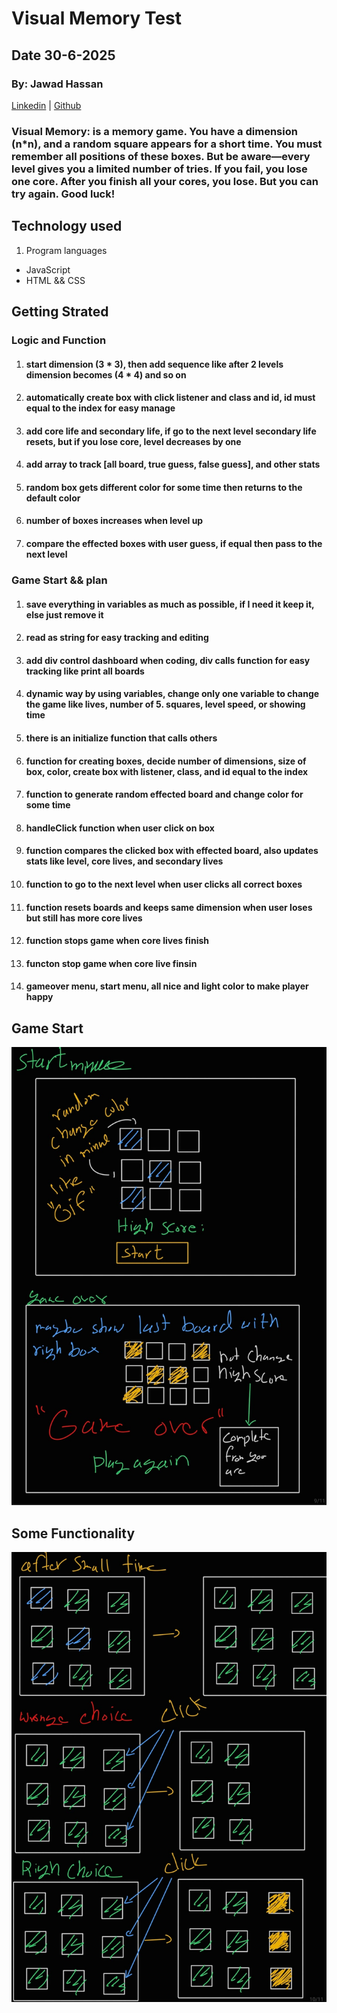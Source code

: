 # Visual Memory Test
## Date 30-6-2025

### By: Jawad Hassan
[Linkedin](#) | [Github](#) 

### Visual Memory: is a memory game. You have a dimension (n*n), and a random square appears for a short time. You must remember all positions of these boxes. But be aware—every level gives you a limited number of tries. If you fail, you lose one core. After you finish all your cores, you lose. But you can try again. Good luck!


## Technology used
1. Program languages
  * JavaScript
  * HTML && CSS


## Getting Strated

### Logic and Function

1. #### start dimension (3 * 3), then add sequence like after 2 levels dimension becomes (4 * 4) and so on
2. #### automatically create box with click listener and class and id, id must equal to the index for easy manage
3. #### add core life and secondary life, if go to the next level secondary life resets, but if you lose core, level decreases by one
4. #### add array to track [all board, true guess, false guess], and other stats
5. #### random box gets different color for some time then returns to the default color
6. #### number of boxes increases when level up
7. #### compare the effected boxes with user guess, if equal then pass to the next level


### Game Start && plan


1. #### save everything in variables as much as possible, if I need it keep it, else just remove it
2. #### read as string for easy tracking and editing
3. #### add div control dashboard when coding, div calls function for easy tracking like print all boards
4. #### dynamic way by using variables, change only one variable to change the game like lives, number of 5. squares, level speed, or showing time
6. #### there is an initialize function that calls others
7. #### function for creating boxes, decide number of dimensions, size of box, color, create box with listener, class, and id equal to the index
8. #### function to generate random effected board and change color for some time
9. #### handleClick function when user click on box
10. #### function compares the clicked box with effected board, also updates stats like level, core lives, and secondary lives
11. #### function to go to the next level when user clicks all correct boxes
12. #### function resets boards and keeps same dimension when user loses but still has more core lives
13. #### function stops game when core lives finish
14. #### functon stop game when core live finsin
15. #### gameover menu, start menu, all nice and light color to make player happy

##
## Game Start
![image](./gmeMenu.jpg)

##
## Some Functionality 
![image](./gameLogic.jpg)



